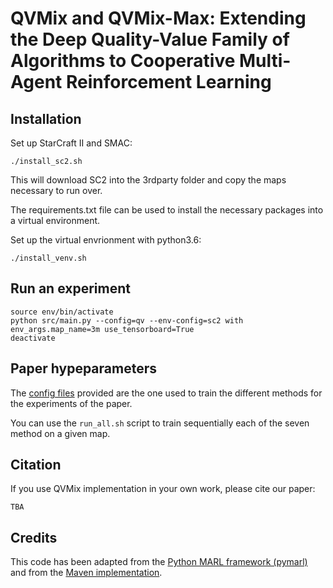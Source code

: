 # QVMix and QVMix-Max: Extending the Deep Quality-Value Family of Algorithms to Cooperative Multi-Agent Reinforcement Learning


## Installation

Set up StarCraft II and SMAC:

```shell
./install_sc2.sh
```

This will download SC2 into the 3rdparty folder and copy the maps necessary to run over.

The requirements.txt file can be used to install the necessary packages into a virtual environment.

Set up the virtual envrionment with python3.6:

```
./install_venv.sh
```
## Run an experiment 

```shell
source env/bin/activate
python src/main.py --config=qv --env-config=sc2 with env_args.map_name=3m use_tensorboard=True
deactivate

```

## Paper hypeparameters
The [config files](paleroy/qvmix/src/config) provided are the one used to train the different methods for the experiments of the paper.

You can use the `run_all.sh` script to train sequentially each of the seven method on a given map.


## Citation
If you use QVMix implementation in your own work, please cite our paper:

```
TBA
```

## Credits
This code has been adapted from the [Python MARL framework (pymarl)](github.com/oxwhirl/pymarl) and from the [Maven implementation](https://github.com/AnujMahajanOxf/MAVEN).